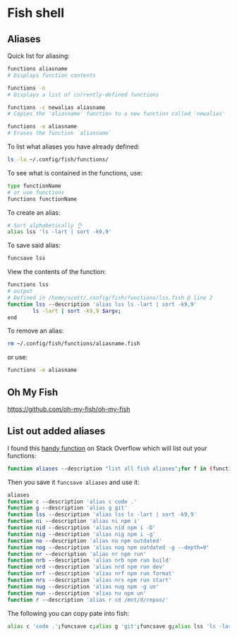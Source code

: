 # Fish shell

## Aliases

Quick list for aliasing:

```sh
functions aliasname
# Displays function contents

functions -n
# Displays a list of currently-defined functions

functions -c newalias aliasname
# Copies the 'aliasname' function to a new function called 'newalias'

functions -e aliasname
# Erases the function `aliasname`
```

To list what aliases you have already defined:

```sh
ls -la ~/.config/fish/functions/
```

To see what is contained in the functions, use:

```sh
type functionName
# or use functions
functions functionName
```

To create an alias:

```sh
# Sort alphabetically 👌
alias lss 'ls -lart | sort -k9,9'
```

To save said alias:

```sh
funcsave lss
```

View the contents of the function:

```sh
functions lss
# output
# Defined in /home/scott/.config/fish/functions/lss.fish @ line 2
function lss --description 'alias lss ls -lart | sort -k9,9'
        ls -lart | sort -k9,9 $argv;
end
```

To remove an alias:

```sh
rm ~/.config/fish/functions/aliasname.fish
```

or use:

```sh
functions -e aliasname
```

## Oh My Fish

https://github.com/oh-my-fish/oh-my-fish

## List out added aliases

I found this [handy function] on Stack Overflow which will list out
your functions:

```sh
function aliases --description "list all fish aliases";for f in (functions);functions $f | grep \'alias;end;end;
```

Then you save it `funcsave aliases` and use it:

```sh
aliases
function c --description 'alias c code .'
function g --description 'alias g git'
function lss --description 'alias lss ls -lart | sort -k9,9'
function ni --description 'alias ni npm i'
function nid --description 'alias nid npm i -D'
function nig --description 'alias nig npm i -g'
function no --description 'alias no npm outdated'
function nog --description 'alias nog npm outdated -g --depth=0'
function nr --description 'alias nr npm run'
function nrb --description 'alias nrb npm run build'
function nrd --description 'alias nrd npm run dev'
function nrf --description 'alias nrf npm run format'
function nrs --description 'alias nrs npm run start'
function nug --description 'alias nug npm -g un'
function nun --description 'alias nu npm un'
function r --description 'alias r cd /mnt/d/repos/'
```

The following you can copy pate into fish:

```sh
alias c 'code .';funcsave c;alias g 'git';funcsave g;alias lss 'ls -lart | sort -k9,9';funcsave lss;alias ni 'npm i';funcsave ni;alias nid 'npm i -D';funcsave nid;alias nig 'npm i -g';funcsave nig;alias no 'npm outdated';funcsave no;alias nog 'npm outdated -g --depth=0';funcsave nog;alias nr 'npm run';funcsave nr;alias nrb 'npm run build';funcsave nrb;alias nrd 'npm run dev';funcsave nrd;alias nrf 'npm run format';funcsave nrf;alias nrs 'npm run start';funcsave nrs;alias nug 'npm -g un';funcsave nug;alias nu 'npm un';funcsave nu;alias r 'cd /mnt/d/repos/';funcsave r;
```

<!-- Links -->

[handy function]: https://stackoverflow.com/a/50803805/1138354
